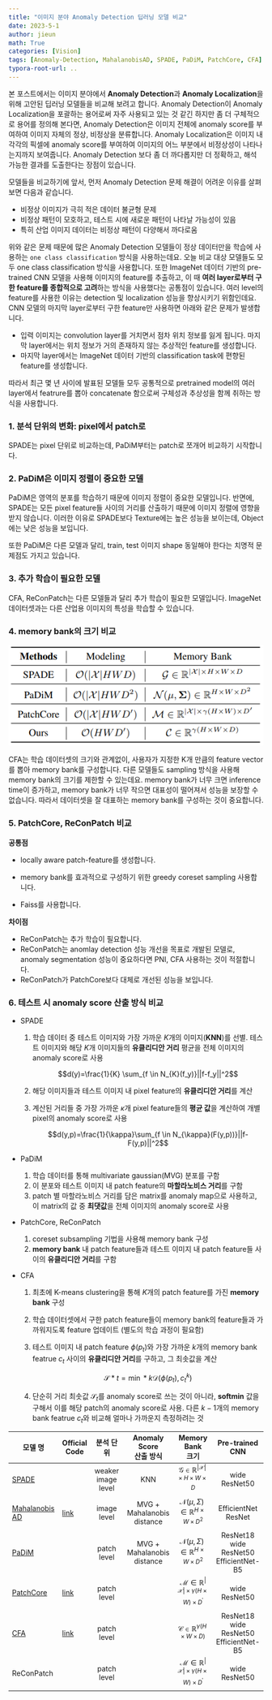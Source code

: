 ```yaml
---
title: "이미지 분야 Anomaly Detection 딥러닝 모델 비교"
date: 2023-5-1
author: jieun
math: True
categories: [Vision]
tags: [Anomaly-Detection, MahalanobisAD, SPADE, PaDiM, PatchCore, CFA]
typora-root-url: ..
---
```


본 포스트에서는 이미지 분야에서 **Anomaly Detection**과 **Anomaly Localization**을 위해 고안된 딥러닝 모델들을 비교해 보려고 합니다. Anomaly Detection이 Anomaly Localization을 포괄하는 용어로써 자주 사용되고 있는 것 같긴 하지만 좀 더 구체적으로 용어를 정의해 본다면,  Anomaly Detection은 이미지 전체에 anomaly score를 부여하여 이미지 자체의 정상, 비정상을 분류합니다.  Anomaly Localization은 이미지 내 각각의 픽셀에 anomaly score를 부여하여 이미지의 어느 부분에서 비정상성이 나타나는지까지 보여줍니다. Anomaly Detection 보다 좀 더 까다롭지만 더 정확하고, 해석 가능한 결과를 도출한다는 장점이 있습니다.

모델들을 비교하기에 앞서, 먼저 Anomaly Detection 문제 해결이 어려운 이유를 살펴보면 다음과 같습니다.

- 비정상 이미지가 극히 적은 데이터 불균형 문제
- 비정상 패턴이 모호하고, 테스트 시에 새로운 패턴이 나타날 가능성이 있음
- 특히 산업 이미지 데이터는 비정상 패턴이 다양해서 까다로움

위와 같은 문제 때문에 많은 Anomaly Detection 모델들이 정상 데이터만을 학습에 사용하는 `one class classification` 방식을 사용하는데요. 오늘 비교 대상 모델들도 모두 one class classification 방식을 사용합니다. 또한 ImageNet 데이터 기반의 pre-trained CNN 모델을 사용해 이미지의 feature를 추출하고, 이 때 **여러 layer로부터 구한 feature를 종합적으로 고려**하는 방식을 사용했다는 공통점이 있습니다. 여러 level의 feature를 사용한 이유는 detection 및 localization 성능을 향상시키기 위함인데요. CNN 모델의 마지막 layer로부터 구한 feature만 사용하면 아래와 같은 문제가 발생합니다.

- 입력 이미지는 convolution layer를 거치면서 점차 위치 정보를 잃게 됩니다. 마지막 layer에서는 위치 정보가 거의 존재하지 않는 추상적인 feature를 생성합니다.
- 마지막 layer에서는 ImageNet 데이터 기반의 classification task에 편향된 feature를 생성합니다.

따라서 최근 몇 년 사이에 발표된 모델들 모두 공통적으로 pretrained model의 여러 layer에서 featrure를 뽑아 concatenate 함으로써 구체성과 추상성을 함께 취하는 방식을 사용합니다.

### 1. 분석 단위의 변화: pixel에서 patch로

SPADE는 pixel 단위로 비교하는데, PaDiM부터는 patch로 쪼개어 비교하기 시작합니다.

### 2. PaDiM은 이미지 정렬이 중요한 모델

PaDiM은 영역의 분포를 학습하기 때문에 이미지 정렬이 중요한 모델입니다. 반면에, SPADE는 모든 pixel feature들 사이의 거리를 산출하기 때문에 이미지 정렬에 영향을 받지 않습니다. 이러한 이유로 SPADE보다 Texture에는 높은 성능을 보이는데, Object에는 낮은 성능을 보입니다.

또한 PaDiM은 다른 모델과 달리, train, test 이미지 shape 동일해야 한다는 치명적 문제점도 가지고 있습니다.

###  3. 추가 학습이 필요한 모델

CFA, ReConPatch는 다른 모델들과 달리 추가 학습이 필요한 모델입니다. ImageNet 데이터셋과는 다른 산업용 이미지의 특성을 학습할 수 있습니다.

### 4. memory bank의 크기 비교

![](/assets/img/ad/mb.png)

CFA는 학습 데이터셋의 크기와 관계없이, 사용자가 지정한 K개 만큼의 feature vector를 뽑아 memory bank를 구성합니다. 다른 모델들도 sampling 방식을 사용해 memory bank의 크기를 제한할 수 있는데요. memory bank가 너무 크면 inference time이 증가하고, memory bank가 너무 작으면 대표성이 떨어져서 성능을 보장할 수 없습니다. 따라서 데이터셋을 잘 대표하는 memory bank를 구성하는 것이 중요합니다.

### 5. PatchCore, ReConPatch 비교

**공통점**

- locally aware patch-feature를 생성합니다.

- memory bank를 효과적으로 구성하기 위한 greedy coreset sampling 사용합니다.
- Faiss를 사용합니다.

**차이점**

- ReConPatch는 추가 학습이 필요합니다.
- ReConPatch는 anomlay detection 성능 개선을 목표로 개발된 모델로, anomaly segmentation 성능이 중요하다면 PNI, CFA 사용하는 것이 적절합니다.
- ReConPatch가 PatchCore보다 대체로 개선된 성능을 보입니다.

### 6. 테스트 시 anomaly score 산출 방식 비교

- SPADE

  1. 학습 데이터 중 테스트 이미지와 가장 가까운 $K$개의 이미지(**KNN**)를 선별. 테스트 이미지와 해당 $K$개 이미지들의 **유클리디안 거리** 평균을 전체 이미지의 anomaly score로 사용

     $$d(y)=\frac{1}{K} \sum_{f \in N_{K}(f_y)}||f-f_y||^2$$

  2. 해당 이미지들과 테스트 이미지 내 pixel feature의 **유클리디안 거리**를 계산

  3. 계산된 거리들 중 가장 가까운 $\kappa$개 pixel feature들의 **평균 값**을 계산하여 개별 pixel의 anomaly score로 사용

     $$d(y,p)=\frac{1}{\kappa}\sum_{f \in N_{\kappa}(F(y,p))}||f-F(y,p)||^2$$

- PaDiM

  1. 학습 데이터를 통해 multivariate gaussian(MVG) 분포를 구함
  2. 이 분포와 테스트 이미지 내 patch feature의 **마할라노비스 거리**를 구함
  3. patch 별 마할라노비스 거리를 담은 matrix를 anomaly map으로 사용하고, 이 matrix의 값 중 **최댓값**을 전체 이미지의 anomaly score로 사용

- PatchCore, ReConPatch

  1. coreset subsampling 기법을 사용해 memory bank 구성
  2. **memory bank** 내 patch feature들과 테스트 이미지 내 patch feature들 사이의 **유클리디안 거리**를 구함

- CFA

  1. 최초에 K-means clustering을 통해 $K$개의 patch feature를 가진 **memory bank** 구성

  2. 학습 데이터셋에서 구한 patch feature들이 memory bank의 feature들과 가까워지도록 feature 업데이트 (별도의 학습 과정이 필요함)

  3. 테스트 이미지 내 patch feature $\phi(p_t)$와 가장 가까운 $k$개의 memory bank featrue $c_t$ 사이의 **유클리디안 거리**를 구하고, 그 최솟값을 계산

     $$\mathcal{S}*t=\min*{k}\mathcal{D}(\phi(p_t), c_t^k)$$

  4. 단순히 거리 최솟값 $\mathcal{S}_t$를 anomaly score로 쓰는 것이 아니라, **softmin** 값을 구해서 이를 해당 patch의 anomaly score로 사용. 다른 $k-1$개의 memory bank featrue $c_t$와 비교해 얼마나 가까운지 측정하려는 것

| <center>모델 명</center>                                     | <center>Official<br />Code</center>                          | <center>분석 단위</center>               | <center>Anomaly Score<br />산출 방식</center>    | <center>Memory Bank<br />크기</center>                       | <center>Pre-trained<br />CNN</center>                        |
| ------------------------------------------------------------ | ------------------------------------------------------------ | ---------------------------------------- | ------------------------------------------------ | ------------------------------------------------------------ | ------------------------------------------------------------ |
| [SPADE](https://jieun121070.github.io/posts/paper-review-Sub-Image-Anomaly-Detection-with-Deep-Pyramid-Correspondences/) |                                                              | <center>weaker<br />image level</center> | <center>KNN</center>                             | <center>$\mathcal{G} \in \mathbb{R}^{\left\vert \mathcal{X} \right\vert \times H \times W \times D}$</center> | <center>wide ResNet50</center>                               |
| [Mahalanobis AD](https://jieun121070.github.io/posts/paper-review-Modeling-the-Distribution-of-Normal-Data-in-Pre-Trained-Deep-Features-for-Anomaly-Detection/) | [link](https://github.com/ORippler/gaussian-ad-mvtec)        | <center>image level</center>             | <center>MVG +<br />Mahalanobis distance</center> | <center>$\mathcal{N}(\mu, \Sigma) \in \mathbb{R}^{H \times W \times D^2}$</center> | <center>EfficientNet<br />ResNet</center>                    |
| [PaDiM](https://jieun121070.github.io/posts/paper-review-PaDiM-a-Patch-Distribution-Modeling-Framework-for-Anomaly-Detection-and-Localization/) |                                                              | <center>patch level</center>             | <center>MVG +<br />Mahalanobis distance</center> | <center>$\mathcal{N}(\mu, \Sigma) \in \mathbb{R}^{H \times W \times D^2}$</center> | <center>ResNet18<br />wide ResNet50<br />EfficientNet-B5</center> |
| [PatchCore](https://jieun121070.github.io/posts/paper-review-Towards-Total-Recall-in-Industrial-Anomaly-Detection/) | [link](https://github.com/amazon-science/patchcore-inspection) | <center>patch level</center>             |                                                  | <center>$\mathcal{M} \in \mathbb{R}^{\left\vert \mathcal{X} \right\vert \times \gamma(H \times W) \times D^\prime}$</center> | <center>wide ResNet50</center>                               |
| [CFA](https://jieun121070.github.io/posts/Paper-Review-CFA-Coupled-hypersphere-based-Feature-Adaptation/) | [link](https://github.com/sungwool/CFA_for_anomaly_localization) | <center>patch level</center>             |                                                  | <center>$\mathcal{C} \in \mathbb{R}^{\gamma(H \times W \times D)}$</center> | <center>ResNet18<br />wide ResNet50<br />EfficientNet-B5</center> |
| ReConPatch                                                   |                                                              | <center>patch level</center>             |                                                  | <center>$\mathcal{M} \in \mathbb{R}^{\left\vert \mathcal{X} \right\vert \times \gamma(H \times W) \times D^\prime}$</center> | <center>wide ResNet50</center>                               |
